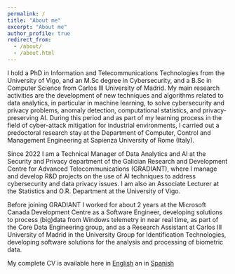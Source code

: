 ```yaml
---
permalink: /
title: "About me"
excerpt: "About me"
author_profile: true
redirect_from: 
  - /about/
  - /about.html
---
```


I hold a PhD in Information and Telecommunications Technologies from the University of Vigo, and an M.Sc degree in Cybersecurity, and a B.Sc in Computer Science from Carlos III University of Madrid. My main research activities are the development of new techniques and algorithms related to data analytics, in particular in machine learning, to solve cybersecurity and privacy problems, anomaly detection, computational statistics, and privacy-preserving AI. During this period and as part of my learning process in the field of cyber-attack mitigation for industrial environments, I carried out a predoctoral research stay at the Department of Computer, Control and Management Engineering at Sapienza University of Rome (Italy).


Since 2022 I am a Technical Manager of Data Analytics and AI at the Security and Privacy department of the Galician Research and Development Centre for Advanced Telecommunications (GRADIANT), where I manage and develop R&D projects on the use of AI techniques to address cybersecurity and data privacy issues. I am also an Associate Lecturer at the Statistics and O.R. Department at the University of Vigo. 


Before joining GRADIANT I worked for about 2 years at the Microsoft Canada Development Centre as a Software Engineer, developing solutions to process (big)data from Windows telemetry in near real time, as part of the Core Data Engineering group, and as a Research Assistant at Carlos III University of Madrid in the University Group for Identification Technologies, developing software solutions for the analysis and processing of biometric data. 


My complete CV is available here in [English](https://inesortega.github.io/files/cv.pdf) an in [Spanish](https://cvn.fecyt.es/0000-0002-8041-6860) 